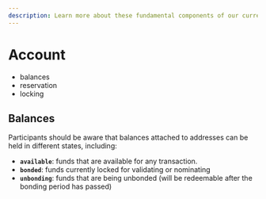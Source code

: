```yaml
---
description: Learn more about these fundamental components of our current testnet system.
---
```


# Account

- balances
- reservation
- locking

## Balances

Participants should be aware that balances attached to addresses can be held in different states, including:

* **`available`**: funds that are available for any transaction.
* **`bonded`**: funds currently locked for validating or nominating
* **`unbonding`**: funds that are being unbonded \(will be redeemable after the bonding period has passed\)
